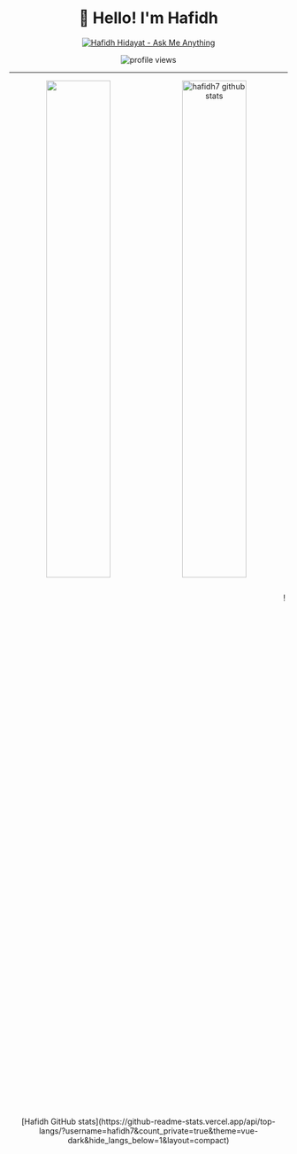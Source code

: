 <div align='center'>
  
  
  # 👋 Hello! I'm Hafidh  
  
  [![Hafidh Hidayat - Ask Me Anything](https://img.shields.io/static/v1?label=Discussions&message=Ask%20Me%20Anything&color=green&style=for-the-badge&logo=github&logoColor=white)](https://github.com/hafidh7/hafidh7/discussions/new?category=ask-me-anything)
  
  <img src="https://gpvc.arturio.dev/hafidh7" alt="profile views"> 
  
</div>

---

<p align="center">
  <img width="48%" align="center" src="https://github-readme-stats.vercel.app/api/top-langs/?username=hafidh7&count_private=true&theme=vue-dark&hide_langs_below=1&layout=compact" />
  <img width="48%" align="center" src="https://github-readme-stats.vercel.app/api?username=hafidh7&count_private=true&show_icons=true&theme=vue-dark&line_height=31" alt="hafidh7 github stats"/>
  ![Hafidh GitHub stats](https://github-readme-stats.vercel.app/api/top-langs/?username=hafidh7&count_private=true&theme=vue-dark&hide_langs_below=1&layout=compact)
</p>
